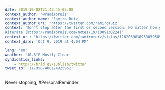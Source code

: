 ```yaml
---
date: 2019-10-02T21:42:45-05:00
context_author: '@ramiroruiz'
context_author_name: 'Ramiro Ruiz'
context_author_url: 'https://twitter.com/ramiroruiz'
context: 'Don’t stop after the first or second version. No matter how good you think they are.
#iterate (https://ramiroruiz.com/notes/19/1009160224)'
context_url: 'https://twitter.com/ramiroruiz/status/1182039058933059585'
context_date: 'Oct 9, 2019 at 4:04 PM'

lang: 'en'
weather: '80.6°F Mostly Clear'
syndication_links:
    - https://brid.gy/publish/twitter
tweet_id: '1179587468124925952'
---
```

Never stopping, #PersonalReminder
